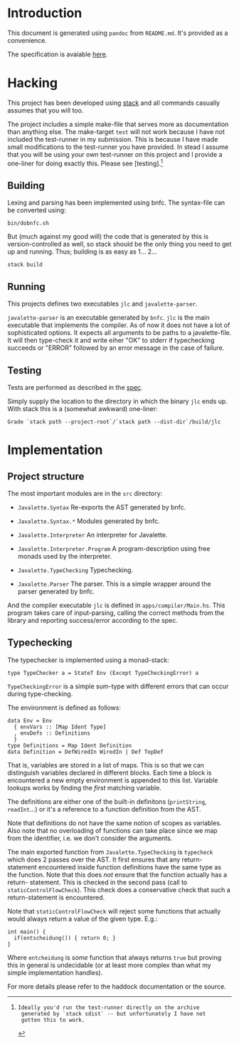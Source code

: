 Introduction
============
This document is generated using `pandoc` from `README.md`.
It's provided as a convenience.

The specification is avaiable [here][javalette].

[javalette]: http://www.cse.chalmers.se/edu/course/TDA283/project/

Hacking
=======
This project has been developed using [stack] and all commands
casually assumes that you will too.

The project includes a simple make-file that serves more as documentation
than anything else. The make-target `test` will not work because I have
not included the test-runner in my submission. This is because I have
made small modifications to the test-runner you have provided. In stead I
assume that you will be using your own test-runner on this project and I
provide a one-liner for doing exactly this. Please see [testing].[^1]

[stack]: https://www.haskellstack.org/
[^1]:    Ideally you'd run the test-runner directly on the archive
         generated by `stack sdist` -- but unfortunately I have not
         gotten this to work.

Building
--------
Lexing and parsing has been implemented using bnfc. The syntax-file
can be converted using:

    bin/dobnfc.sh

But (much against my good will) the code that is generated by this
is version-controlled as well, so stack should be the only thing
you need to get up and running. Thus; building is as easy as 1... 2...

    stack build

Running
-------
This projects defines two executables `jlc` and `javalette-parser`.

`javalette-parser` is an executable generated by `bnfc`. `jlc` is
the main executable that implements the compiler. As of now it does
not have a lot of sophisticated options. It expects all arguments to be paths
to a javalette-file. It will then type-check it and write eiher "OK" to stderr
if typechecking succeeds or "ERROR" followed by an error message in the
case of failure.

Testing
-------
Tests are performed as described in the [spec](javalette-testing).

Simply supply the location to the directory in which the binary `jlc`
ends up. With stack this is a (somewhat awkward) one-liner:

    Grade `stack path --project-root`/`stack path --dist-dir`/build/jlc

[javalette-testing]: http://www.cse.chalmers.se/edu/course/TDA283/project/#testing

Implementation
==============
Project structure
-----------------
The most important modules are in the `src` directory:

* `Javalette.Syntax`
   Re-exports the AST generated by bnfc.

* `Javalette.Syntax.*`
   Modules generated by bnfc.

* `Javalette.Interpreter`
   An interpreter for Javalette.

* `Javalette.Interpreter.Program`
   A program-description using free monads used by the interpreter.

* `Javalette.TypeChecking`
   Typechecking.

* `Javalette.Parser`
   The parser. This is a simple wrapper around the parser generated
   by bnfc.

And the compiler executable `jlc` is defined in `apps/compiler/Main.hs`.
This program takes care of input-parsing, calling the correct methods
from the library and reporting success/error according to the spec.

Typechecking
------------
The typechecker is implemented using a monad-stack:

    type TypeChecker a = StateT Env (Except TypeCheckingError) a

`TypeCheckingError` is a simple sum-type with different errors that can
occur during type-checking.

The environment is defined as follows:

    data Env = Env
      { envVars :: [Map Ident Type]
      , envDefs :: Definitions
      }
    type Definitions = Map Ident Definition
    data Definition = DefWiredIn WiredIn | Def TopDef

That is, variables are stored in a list of maps. This is so that we can
distinguish variables declared in different blocks. Each time a block is
encountered a new empty environment is appended to this list. Variable lookups
works by finding the *first* matching variable.

The definitions are either one of the built-in definitons (`printString`,
`readInt`...) or it's a reference to a function definition from the AST.

Note that definitions do not have the same notion of scopes as variables.
Also note that no overloading of functions can take place since we map
from the identifier, i.e. we don't consider the arguments.

The main exported function from `Javalette.TypeChecking` is `typecheck`
which does 2 passes over the AST. It first ensures that any return-statement
encountered inside function definitions have the same type as the function.
Note that this does *not* ensure that the function actually has a return-
statement. This is checked in the second pass (call to `staticControlFlowCheck`).
This check does a conservative check that such a return-statement is encountered.

Note that `staticControlFlowCheck` will reject some functions that actually
would always return a value of the given type. E.g.:

    int main() {
      if(entscheidung()) { return 0; }
    }

Where `entcheidung` is *some* function that always returns `true` but
proving this in general is undecidable (or at least more complex than what
my simple implementation handles).

For more details please refer to the haddock documentation or the source.
